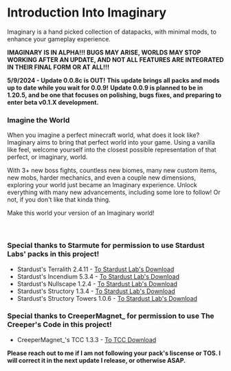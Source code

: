 # Introduction Into Imaginary

Imaginary is a hand picked collection of datapacks, with minimal mods, to enhance your gameplay experience.

**IMAGINARY IS IN ALPHA!!! BUGS MAY ARISE, WORLDS MAY STOP WORKING AFTER AN UPDATE, AND NOT ALL FEATURES ARE INTEGRATED IN THEIR FINAL FORM OR AT ALL!!!**

**5/9/2024 - Update 0.0.8c is OUT!**
**This update brings all packs and mods up to date while you wait for 0.0.9!**
**Update 0.0.9 is planned to be in 1.20.5, and be one that focuses on polishing, bugs fixes, and preparing to enter beta v0.1.X development.**

### Imagine the World

When you imagine a perfect minecraft world, what does it look like? Imaginary aims to bring that perfect world into your game. Using a vanilla like feel, welcome yourself into the closest possible representation of that perfect, or imaginary, world.

With 3+ new boss fights, countless new biomes, many new custom items, new mobs, harder mechanics, and even a couple new dimensions, exploring your world just became an Imaginary experience. Unlock everything with many new advancements, including some lore to follow! Or not, if you don't like that kinda thing.

Make this world your version of an Imaginary world!<br><br><br>


### Special thanks to Starmute for permission to use Stardust Labs' packs in this project!

- Stardust's Terralith 2.4.11 - [To Stardust Lab's Download](https://github.com/Stardust-Labs-MC/Terralith/releases)
- Stardust's Incendium 5.3.4 - [To Stardust Lab's Download](https://github.com/Stardust-Labs-MC/Incendium/releases)
- Stardust's Nullscape 1.2.4 - [To Stardust Lab's Download](https://github.com/Stardust-Labs-MC/Nullscape/releases)
- Stardust's Structory 1.3.4 - [To Stardust Lab's Download](https://github.com/Stardust-Labs-MC/Structory/releases)
- Stardust's Structory Towers 1.0.6 - [To Stardust Lab's Download](https://github.com/Stardust-Labs-MC/Structory-Towers/releases)

### Special thanks to CreeperMagnet_ for permission to use The Creeper's Code in this project!

- CreeperMagnet_'s TCC 1.3.3 - [To TCC Download](https://modrinth.com/datapack/the-creepers-code/)



**Please reach out to me if I am not following your pack's liscense or TOS. I will correct it in the next update I release, or otherwise ASAP.**